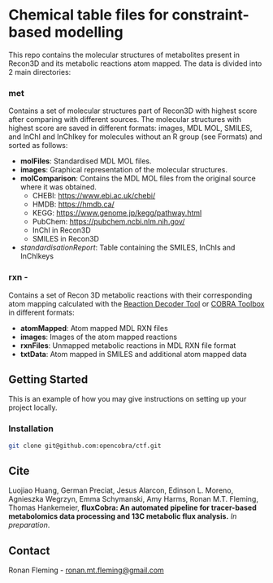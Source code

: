 <!-- ABOUT THE PROJECT -->
# Chemical table files for constraint-based modelling

This repo contains the molecular structures of metabolites present in Recon3D and its metabolic reactions atom mapped. The data is divided into 2 main directories:

### **met** 
Contains a set of molecular structures part of Recon3D with highest score after comparing with different sources. The molecular structures with highest score are saved in different formats: images, MDL MOL, SMILES, and InChI and InChIkey for molecules without an R group (see Formats) and sorted as follows:

- **molFiles**: Standardised MDL MOL files.
- **images**: Graphical representation of the molecular structures.
- **molComparison**: Contains the MDL MOL files from the original source where it was obtained.
   - CHEBI: https://www.ebi.ac.uk/chebi/
   - HMDB: https://hmdb.ca/
   - KEGG: https://www.genome.jp/kegg/pathway.html
   - PubChem: https://pubchem.ncbi.nlm.nih.gov/
   - InChI in Recon3D
   - SMILES in Recon3D
- *standardisationReport*: Table containing the  SMILES, InChIs and InChIkeys

### **rxn** - 
Contains a set of Recon 3D metabolic reactions with their corresponding atom mapping calculated with the [Reaction Decoder Tool](https://github.com/asad/ReactionDecoder) or [COBRA Toolbox](https://github.com/opencobra/cobratoolbox/) in different formats:

- **atomMapped**: Atom mapped MDL RXN files
- **images**: Images of the atom mapped reactions
- **rxnFiles**: Unmapped metabolic reactions in MDL RXN file format
- **txtData**: Atom mapped in SMILES and additional atom mapped data

<!-- GETTING STARTED -->
## Getting Started

This is an example of how you may give instructions on setting up your project locally.

### Installation

   ```sh
   git clone git@github.com:opencobra/ctf.git
   ```

<!-- CONTACT -->
## Cite

Luojiao Huang, German Preciat, Jesus Alarcon, Edinson L. Moreno, Agnieszka Wegrzyn, Emma Schymanski, Amy Harms, Ronan M.T. Fleming, Thomas Hankemeier, **fluxCobra: An automated pipeline for tracer-based metabolomics data processing and 13C metabolic flux analysis.** *In preparation*.


<!-- CONTACT -->
## Contact

Ronan Fleming - ronan.mt.fleming@gmail.com


	
